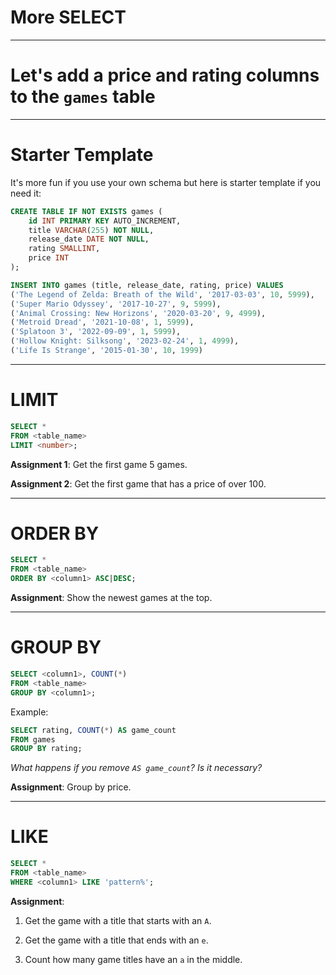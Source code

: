 <div class="title-card">
    <h1>More SELECT</h1>
</div>

---

# Let's add a price and rating columns to the `games` table

---

# Starter Template

It's more fun if you use your own schema but here is starter template if you need it: 

```sql
CREATE TABLE IF NOT EXISTS games (
    id INT PRIMARY KEY AUTO_INCREMENT,
    title VARCHAR(255) NOT NULL,
    release_date DATE NOT NULL,
    rating SMALLINT,
    price INT
);

INSERT INTO games (title, release_date, rating, price) VALUES
('The Legend of Zelda: Breath of the Wild', '2017-03-03', 10, 5999),
('Super Mario Odyssey', '2017-10-27', 9, 5999),
('Animal Crossing: New Horizons', '2020-03-20', 9, 4999),
('Metroid Dread', '2021-10-08', 1, 5999),
('Splatoon 3', '2022-09-09', 1, 5999),
('Hollow Knight: Silksong', '2023-02-24', 1, 4999),
('Life Is Strange', '2015-01-30', 10, 1999)
```

---

# LIMIT

```sql
SELECT *
FROM <table_name>
LIMIT <number>;
```

**Assignment 1**: Get the first game 5 games.

**Assignment 2**: Get the first game that has a price of over 100.

---

# ORDER BY

```sql
SELECT *
FROM <table_name>
ORDER BY <column1> ASC|DESC;
```

**Assignment**: Show the newest games at the top. 

---

# GROUP BY

```sql
SELECT <column1>, COUNT(*)
FROM <table_name>
GROUP BY <column1>;
```

Example:

```sql
SELECT rating, COUNT(*) AS game_count
FROM games
GROUP BY rating;
```

*What happens if you remove `AS game_count`? Is it necessary?*

**Assignment**: Group by price.

---

# LIKE

```sql
SELECT *
FROM <table_name>
WHERE <column1> LIKE 'pattern%';
```

**Assignment**: 

1. Get the game with a title that starts with an `A`.

2. Get the game with a title that ends with an `e`.

3. Count how many game titles have an `a` in the middle.

